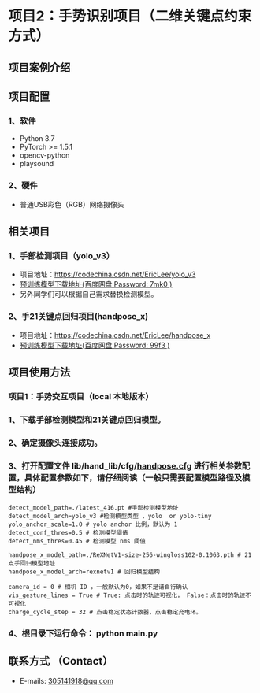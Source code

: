 # 项目2：手势识别项目（二维关键点约束方式）

## 项目案例介绍


## 项目配置  
### 1、软件  
* Python 3.7  
* PyTorch >= 1.5.1  
* opencv-python
* playsound
### 2、硬件
* 普通USB彩色（RGB）网络摄像头

## 相关项目
### 1、手部检测项目（yolo_v3）
* 项目地址：https://codechina.csdn.net/EricLee/yolo_v3
* [预训练模型下载地址(百度网盘 Password: 7mk0 )](https://pan.baidu.com/s/1hqzvz0MeFX0EdpWXUV6aFg)
* 另外同学们可以根据自己需求替换检测模型。
### 2、手21关键点回归项目(handpose_x)
* 项目地址：https://codechina.csdn.net/EricLee/handpose_x
* [预训练模型下载地址(百度网盘 Password: 99f3 )](https://pan.baidu.com/s/1Ur6Ikp31XGEuA3hQjYzwIw)

## 项目使用方法  
### 项目1：手势交互项目（local 本地版本）
### 1、下载手部检测模型和21关键点回归模型。
### 2、确定摄像头连接成功。
### 3、打开配置文件 lib/hand_lib/cfg/[handpose.cfg](https://codechina.csdn.net/EricLee/dpcas/-/blob/master/lib/hand_lib/cfg/handpose.cfg) 进行相关参数配置，具体配置参数如下，请仔细阅读（一般只需要配置模型路径及模型结构）
```
detect_model_path=./latest_416.pt #手部检测模型地址
detect_model_arch=yolo_v3 #检测模型类型 ，yolo  or yolo-tiny
yolo_anchor_scale=1.0 # yolo anchor 比例，默认为 1
detect_conf_thres=0.5 # 检测模型阈值
detect_nms_thres=0.45 # 检测模型 nms 阈值

handpose_x_model_path=./ReXNetV1-size-256-wingloss102-0.1063.pth # 21点手回归模型地址
handpose_x_model_arch=rexnetv1 # 回归模型结构

camera_id = 0 # 相机 ID ，一般默认为0，如果不是请自行确认
vis_gesture_lines = True # True: 点击时的轨迹可视化， False：点击时的轨迹不可视化
charge_cycle_step = 32 # 点击稳定状态计数器，点击稳定充电环。
```
### 4、根目录下运行命令： python main.py

## 联系方式 （Contact）  
* E-mails: 305141918@qq.com   
